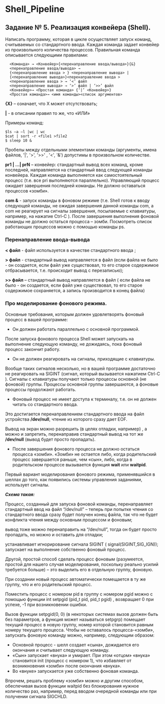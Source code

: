 # Shell_Pipeline 

## Задание № 5. Реализация конвейера (Shell).

Написать программу, которая в цикле осуществляет запуск команд, считываемых со
стандартного ввода. Каждая команда задает конвейер из произвольного количества процессов.
Правильная команда описывается следующими правилами:

      <Команда> → <Конвейер>{<перенаправление ввода/вывода>}{&}
      <перенаправление ввода/вывода> →
      {<перенаправление ввода > } <перенаправление вывода> |
      {<перенаправление вывода>}<перенаправление ввода >
      <перенаправление ввода > → ‘<’ файл
      <перенаправление вывода> → ‘>’ файл | ‘>>’ файл
      <Конвейер>→ <Простая команда> {‘|’ <Конвейер>}
      <Простая команда>→ <имя команды><список аргументов>


**{X}** – означает, что X может отсутствовать;

**|** - в описании правил то же, что «ИЛИ»

Примеры команд: 
```shell
$ls –a –l |wc | wc 
$cat | sort -r <file1 >file2 
$ sleep 10 &
```

Пробелы между отдельными элементами команды (аргументы, имена файлов, '|', '>', '>>' , '<', '&')
допустимы в произвольном количестве.


**pr1 | …| prN** – конвейер: стандартный вывод всех команд, кроме последней, направляется на
стандартный ввод следующей команды конвейера. Каждая команда выполняется как
самостоятельный процесс (т.е. все pri выполняются параллельно). Управляющий процесс
ожидает завершения последней команды. Не должно оставаться процессов «зомби».

**com &** - запуск команды в фоновом режиме (т.е. Shell готов к вводу следующей команды,
не ожидая завершения данной команды com, а com не реагирует на сигналы завершения,
посылаемые с клавиатуры, например, на нажатие Ctrl-C ). После завершения выполнения
фоновой команды не должно остаться процесса – зомби. Посмотреть список работающих
процессов можно с помощью команды ps.

### Перенаправление ввода-вывода

**< файл** - файл используется в качестве стандартного ввода ;

**> файл** - стандартный вывод направляется в файл (если файла не было - он создается,
если файл уже существовал, то его старое содержимое отбрасывается, т.е. происходит
вывод с перезаписью);

**>> файл** – стандартный вывод направляется в файл ( если файла не было - он создается,
если файл уже существовал, то его старое содержимое сохраняется, а запись производится
в конец файла)

### Про моделирование фонового режима.
Основные требования, которым должен удовлетворять фоновый процесс в вашей
программе:
* Он должен работать параллельно с основной программой.
  
После запуска фонового процесса Shell может запускать на выполнение
следующую команду, не дожидаясь, пока фоновый процесс закончит работу.
* Он не должен реагировать на сигналы, приходящие с клавиатуры.

Вообще таких сигналов несколько, но в вашей программе достаточно не
реагировать на SIGINT (сигнал, который вызывается нажатием Ctrl-C ).
Сигналы с клавиатуры получают только процессы основной (не фоновой) группы.
Процессы основной группы завершаются, а фоновые процессы продолжают работать.
* Фоновый процесс не имеет доступа к терминалу, т.е. он не должен читать со
стандартного ввода.

Это достигается перенаправлением стандартного ввода на файл устройства **/dev/null**, чтение из
которого сразу дает EOF.

Вывод на экран можно разрешить (в целях отладки, например) , а можно и запретить,
перенаправив стандартный вывод на тот же **/dev/null** (вывод будет просто пропадать).
* После завершения фонового процесса не должно остаться процесса «зомби».
«Зомби» не остается либо, когда родительский процесс завершается раньше, чем
«сын», либо, когда в родительском процессе вызывается функция **wait** или **waitpid**.

Первый вариант моделирования фонового режима, применявшийся в шеллах до того, как
появились системы управления заданиями, использует сигналы.

***Схема такая:***

Процесс, созданный для запуска фоновой команды,
перенаправляет стандартный ввод на файл “/dev/null” – теперь при попытке чтения
со стандартного ввода сразу будет получен конец файла, так что не будет конфликта
чтения между основным процессом и фоновым;

вывод тоже можно перенаправить на “/dev/null”, тогда он будет просто пропадать,
но можно и оставить для отладки;

устанавливает игнорирование сигнала SIGINT ( signal(SIGINT,SIG_IGN));
запускает на выполнение собственно фоновый процесс.

Другой, простой способ сделать процесс фоновым (разумеется, простой для нашего
случая моделирования, поскольку реально усилий требуется больше) – это выделить его в
отдельную группу, фоновую.

При создании новый процесс автоматически помещается в ту же группу, что и его
родительский процесс.

Поместить процесс с номером pid в группу с номером pgid можно с помощью функции
int setpgid (pid_t pid, pid_t pgid) , возвращает 0 при успехе, -1 при возникновении
ошибки.

Вызов функции setpgid(0, 0) (в некоторых системах вызов должен быть без параметров, а
функция может называться setpgrp) помещает текущий процесс в новую группу, номер
которой становится равным номеру текущего процесса.
Чтобы не оставалось процесса-«зомби», запускать фоновую команду можно, например,
следующим образом:

* Основной процесс - шелл создает «сына», дожидается его окончания и считывает
следующую команду.
* «Сын» запускает «внука» и умирает. При этом «отцом» «внука» становится init (процесс с
номером 1), что избавляет от возникновения «зомби» после окончания «внука».
* Во «внуке» запускается уже собственно фоновая команда.

Впрочем, решать проблему «зомби» можно и другим способом, обеспечивая вызов
функции waitpid без блокирования нужное количество раз, например, перед вводом
очередной команды или при получении сигнала SIGCHLD.
